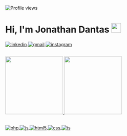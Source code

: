<p align="left"> <img src="https://komarev.com/ghpvc/?username=JonathanDantasADS&color=yellow" alt="Profile views" /> </p>
<h1 align="left">Hi, I'm Jonathan Dantas <img src="https://raw.githubusercontent.com/kaueMarques/kaueMarques/master/hi.gif" width="30px"></h1>

<p>
  <a href="https://linkedin.com/in/jonathan-dantas-0838a4113" target="_blank">
    <img align="center" src="https://img.shields.io/badge/-_jonathandantas-05122A?style=flat&color=blue&logo=linkedin" alt="linkedin"/>
  </a>
  <a href = "mailto:jonathandantasads@gmail.com" target="_blank">
   <img align="center" src="https://img.shields.io/badge/-_jonathandantas-05122A?style=flat&color=white&logo=gmail" alt="gmail"/>
  </a>
  <a href="https://instagram.com/_jonathandantas" target="_blank">
   <img align="center" src="https://img.shields.io/badge/-_jonathandantas-05122A?style=flat&color=1C1C1C&logo=instagram" alt="instagram"/>
  </a>
</p>

  ##
<div>
  <a href="https://github.com/JonathanDantasADS">
  <img height="180em" src="https://github-readme-stats.vercel.app/api?username=JonathanDantasADS&show_icons=true&theme=github_dark&include_all_commits=true&count_private=true"/>
  <img height="180em" src="https://github-readme-stats.vercel.app/api/top-langs/?username=JonathanDantasADS&layout=compact&langs_count=7&theme=github_dark"/>
</div>

   ##
<div style="display: inline_block">
  <img align="center" alt="php" src="https://img.shields.io/badge/PHP-777BB4?style=for-the-badge&logo=php&logoColor=white" />
  <img align="center" alt="js" src="https://img.shields.io/badge/JavaScript-F7DF1E?style=for-the-badge&logo=javascript&logoColor=black" />
  <img align="center" alt="html5" src="https://img.shields.io/badge/HTML5-E34F26?style=for-the-badge&logo=html5&logoColor=white" />
  <img align="center" alt="css" src="https://img.shields.io/badge/CSS3-1572B6?style=for-the-badge&logo=css3&logoColor=white" />
  <img align="center" alt="ts" src="https://img.shields.io/badge/TypeScript-007ACC?style=for-the-badge&logo=typescript&logoColor=white" />
</div>
